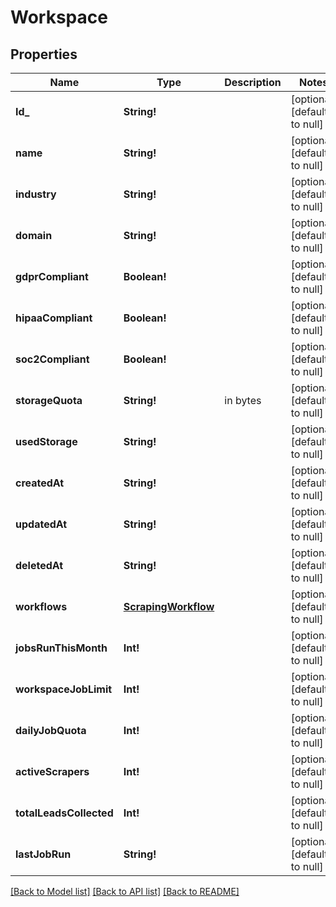 # Workspace

## Properties
Name | Type | Description | Notes
------------ | ------------- | ------------- | -------------
**Id_** | **String!** |  | [optional] [default to null]
**name** | **String!** |  | [optional] [default to null]
**industry** | **String!** |  | [optional] [default to null]
**domain** | **String!** |  | [optional] [default to null]
**gdprCompliant** | **Boolean!** |  | [optional] [default to null]
**hipaaCompliant** | **Boolean!** |  | [optional] [default to null]
**soc2Compliant** | **Boolean!** |  | [optional] [default to null]
**storageQuota** | **String!** | in bytes | [optional] [default to null]
**usedStorage** | **String!** |  | [optional] [default to null]
**createdAt** | **String!** |  | [optional] [default to null]
**updatedAt** | **String!** |  | [optional] [default to null]
**deletedAt** | **String!** |  | [optional] [default to null]
**workflows** | [**ScrapingWorkflow**](ScrapingWorkflow.md) |  | [optional] [default to null]
**jobsRunThisMonth** | **Int!** |  | [optional] [default to null]
**workspaceJobLimit** | **Int!** |  | [optional] [default to null]
**dailyJobQuota** | **Int!** |  | [optional] [default to null]
**activeScrapers** | **Int!** |  | [optional] [default to null]
**totalLeadsCollected** | **Int!** |  | [optional] [default to null]
**lastJobRun** | **String!** |  | [optional] [default to null]

[[Back to Model list]](../README.md#documentation-for-models) [[Back to API list]](../README.md#documentation-for-api-endpoints) [[Back to README]](../README.md)



